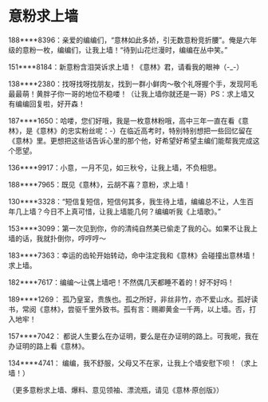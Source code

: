 # 意粉求上墙

188****8396：亲爱的编编们，“意林如此多娇，引无数意粉竞折腰”。俺是六年级的意粉一枚，编编们，让我上墙！“待到山花烂漫时，编编在丛中笑。” 

151****8184：新意粉含泪哭诉求上墙！《意林》君，请看我的眼神（-_-） 

138****2380：找呀找呀找朋友，找到一群小鲜肉～敬个礼呀握个手，发现阿毛最最萌！黄胖子你一哥的地位不稳喽！（让我上墙你就还是一哥）PS：求上墙又有编编回复啦，好开森！ 

187****1650：哈喽，您们好哦，我是一枚意林粉哦，高中三年一直在看《意林》，是《意林》的忠实粉丝呢：-）在临近高考时，特别特别想把一些回忆留在《意林》里。更想把这些话告诉心里的那个他，好希望好希望主编们能帮我完成这个愿望。 

136****9917：小意，一月不见，如三秋兮，让我上墙，不负相思。 

188****7965：既见《意林》，云胡不喜？意粉，求上墙！ 

130****3328：“短信复短信，短信何其多，我生待上墙，编编总不让，人生百年几上墙？今日不上真可惜，让我上墙能几何？编编听我《上墙歌》。” 

153****3099：第一次见到你，你的清纯自然美已偷走了我的心。如果不让我上墙的话，我就扑倒你，哼哼哼～ 

183****7363：幸运的齿轮开始转动，命中注定我和《意林》会碰撞出意林墙！求上墙。 

182****7617：编编～让偶上墙吧！不然偶几天都睡不着的！好不好吗！ 

189****1269： 孤乃皇室，贵族也。孤之所好，非丝非竹，亦不爱山水。孤好读书，常阅《意林》，尝驱千里外致书。孤有言：赐卿黄金一千两，以上墙。否，打入地牢！ 

157****7042： 都说人生要么在办证明，要么是在办证明的路上。可我呢，我在办证明的路上看《意林》。 

134****4741： 编编，我不舒服，父母又不在家，让我上个墙安慰下呗！（求上墙！） 

（更多意粉求上墙、爆料、意见领袖、漂流瓶，请见《意林·原创版》）